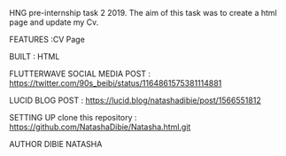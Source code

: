 HNG pre-internship task 2 2019. The aim of this task was to create a html page and update my Cv.

FEATURES :CV Page

BUILT : HTML

FLUTTERWAVE SOCIAL MEDIA POST : https://twitter.com/90s_beibi/status/1164861575381114881

LUCID BLOG POST : https://lucid.blog/natashadibie/post/1566551812

SETTING UP clone this repository : https://github.com/NatashaDibie/Natasha.html.git

AUTHOR DIBIE NATASHA
